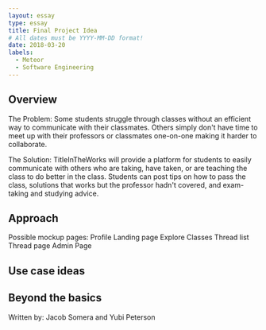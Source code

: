 ```yaml
---
layout: essay
type: essay
title: Final Project Idea
# All dates must be YYYY-MM-DD format!
date: 2018-03-20
labels:
  - Meteor 
  - Software Engineering
---
```


## Overview
The Problem: Some students struggle through classes without an efficient way to communicate with their classmates. Others simply don't have time to meet up with their professors or classmates one-on-one making it harder to collaborate.

The Solution: TitleInTheWorks will provide a platform for students to easily communicate with others who are taking, have taken, or are teaching the class to do better in the class. Students can post tips on how to pass the class, solutions that works but the professor hadn't covered, and exam-taking and studying advice.

## Approach

Possible mockup pages:
  Profile
  Landing page
  Explore Classes
  Thread list
  Thread page
  Admin Page

## Use case ideas


## Beyond the basics



Written by: Jacob Somera and Yubi Peterson

